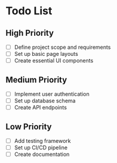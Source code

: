 # Todo List

## High Priority
- [ ] Define project scope and requirements
- [ ] Set up basic page layouts
- [ ] Create essential UI components

## Medium Priority
- [ ] Implement user authentication
- [ ] Set up database schema
- [ ] Create API endpoints

## Low Priority
- [ ] Add testing framework
- [ ] Set up CI/CD pipeline
- [ ] Create documentation 